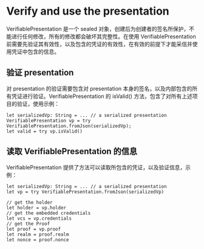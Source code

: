 # Verify and use the presentation

VerifiablePresentation 是一个 sealed 对象，创建后为创建者的签名所保护，不能进行任何修改，所有的修改都会破坏其完整性。在使用 VerifiablePresentation 前需要先验证其有效性，以及包含的凭证的有效性，在有效的前提下才能采信并使用凭证中包含的信息。

## 验证 presentation

对 presentation 的验证需要包含对 presentation 本身的签名，以及内部包含的所有凭证进行验证。VerifiablePresentation 的 isValid() 方法，包含了对所有上述项目的验证，使用示例：

```
let serializedVp: String = ... // a serialized presentation
VerifiablePresentation vp = try VerifiablePresentation.fromJson(serializedVp);
let valid = try vp.isValid()
```

## 读取 VerifiablePresentation 的信息

VerifiablePresentation 提供了方法可以读取所包含的凭证，以及验证信息，示例：

```
let serializedVp: String = ... // a serialized presentation
let vp = try VerifiablePresentation.fromJson(serializedVp)

// get the holder
let holder = vp.holder
// get the embedded credentials
let vcs = vp.credentials
// get the Proof
let proof = vp.proof
let realm = proof.realm
let nonce = proof.nonce
```

 
